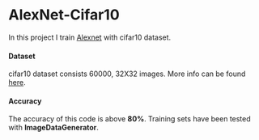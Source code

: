 # AlexNet-Cifar10

In this project I train [Alexnet](https://www.learnopencv.com/understanding-alexnet/) with cifar10 dataset.     

#### Dataset

cifar10 dataset consists 60000, 32X32 images. More info can be found [here](https://www.cs.toronto.edu/~kriz/cifar.html).
#### Accuracy

The accuracy of this code is above **80%**. Training sets have been tested with **ImageDataGenerator**. 
